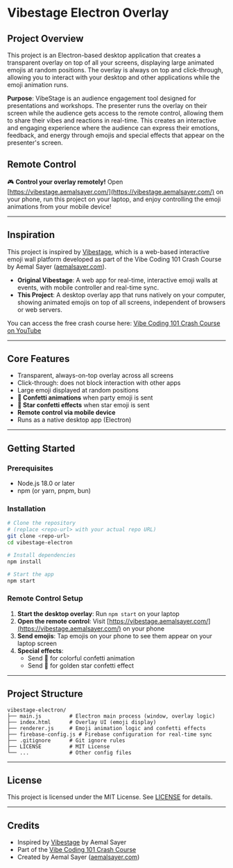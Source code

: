 # Vibestage Electron Overlay

## Project Overview

This project is an Electron-based desktop application that creates a transparent overlay on top of all your screens, displaying large animated emojis at random positions. The overlay is always on top and click-through, allowing you to interact with your desktop and other applications while the emoji animation runs.

**Purpose**: VibeStage is an audience engagement tool designed for presentations and workshops. The presenter runs the overlay on their screen while the audience gets access to the remote control, allowing them to share their vibes and reactions in real-time. This creates an interactive and engaging experience where the audience can express their emotions, feedback, and energy through emojis and special effects that appear on the presenter's screen.

## Remote Control

🎮 **Control your overlay remotely!** Open [https://vibestage.aemalsayer.com/](https://vibestage.aemalsayer.com/) on your phone, run this project on your laptop, and enjoy controlling the emoji animations from your mobile device!

---

## Inspiration

This project is inspired by [Vibestage](https://github.com/aemal/vibestage), which is a web-based interactive emoji wall platform developed as part of the Vibe Coding 101 Crash Course by Aemal Sayer ([aemalsayer.com](https://aemalsayer.com)).

- **Original Vibestage**: A web app for real-time, interactive emoji walls at events, with mobile controller and real-time sync.
- **This Project**: A desktop overlay app that runs natively on your computer, showing animated emojis on top of all screens, independent of browsers or web servers.

You can access the free crash course here: [Vibe Coding 101 Crash Course on YouTube](https://www.youtube.com/playlist?list=PLWYu7XaUG3XPeekTEk_dJC-T6Q4qPudvj)

---

## Core Features

- Transparent, always-on-top overlay across all screens
- Click-through: does not block interaction with other apps
- Large emoji displayed at random positions
- **🎉 Confetti animations** when party emoji is sent
- **🌟 Star confetti effects** when star emoji is sent
- **Remote control via mobile device**
- Runs as a native desktop app (Electron)

---

## Getting Started

### Prerequisites
- Node.js 18.0 or later
- npm (or yarn, pnpm, bun)

### Installation
```bash
# Clone the repository
# (replace <repo-url> with your actual repo URL)
git clone <repo-url>
cd vibestage-electron

# Install dependencies
npm install

# Start the app
npm start
```

### Remote Control Setup
1. **Start the desktop overlay**: Run `npm start` on your laptop
2. **Open the remote control**: Visit [https://vibestage.aemalsayer.com/](https://vibestage.aemalsayer.com/) on your phone
3. **Send emojis**: Tap emojis on your phone to see them appear on your laptop screen
4. **Special effects**: 
   - Send 🎉 for colorful confetti animation
   - Send 🌟 for golden star confetti effect

---

## Project Structure
```
vibestage-electron/
├── main.js         # Electron main process (window, overlay logic)
├── index.html      # Overlay UI (emoji display)
├── renderer.js     # Emoji animation logic and confetti effects
├── firebase-config.js # Firebase configuration for real-time sync
├── .gitignore      # Git ignore rules
├── LICENSE         # MIT License
└── ...             # Other config files
```

---

## License

This project is licensed under the MIT License. See [LICENSE](./LICENSE) for details.

---

## Credits
- Inspired by [Vibestage](https://github.com/aemal/vibestage) by Aemal Sayer
- Part of the [Vibe Coding 101 Crash Course](https://www.youtube.com/playlist?list=PLWYu7XaUG3XPeekTEk_dJC-T6Q4qPudvj)
- Created by Aemal Sayer ([aemalsayer.com](https://aemalsayer.com)) 